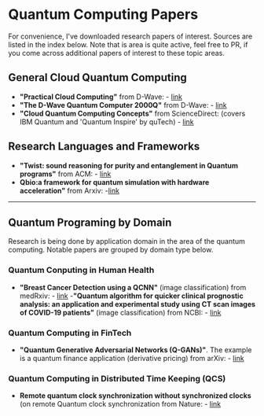 # Quantum Computing Papers

For convenience, I've downloaded research papers of interest.  Sources are listed in the index below.  Note that is area is quite active, feel free to PR, if you come across additional papers of interest to these topic areas.

## General Cloud Quantum Computing

- **"Practical Cloud Computing"** from D-Wave:  - [link](https://github.com/lynnlangit/learning-quantum/blob/main/3_whitepapers/14-1047A-A_Practical_Quantum_Computing_An_Update.pdf)
- **"The D-Wave Quantum Computer 2000Q"** from D-Wave: - [link](https://github.com/lynnlangit/learning-quantum/blob/main/3_whitepapers/D-Wave%202000Q%20Tech%20Collateral_0117F.pdf)
- **"Cloud Quantum Computing Concepts"**  from ScienceDirect: (covers IBM Quantum and 'Quantum Inspire' by quTech) - [link](https://github.com/lynnlangit/learning-quantum/blob/main/3_whitepapers/Cloud_Quantum_Computing_Concept_and_Development_A_.pdf)

## Research Languages and Frameworks

- **"Twist: sound reasoning for purity and entanglement in Quantum programs"** from ACM: - [link](https://github.com/lynnlangit/learning-quantum/blob/main/3_whitepapers/twist.pdf)
- **Qbio:a framework for quantum simulation with hardware acceleration"** from Arxiv: -[link](https://github.com/lynnlangit/learning-quantum/blob/main/3_whitepapers/Qibo.pdf)

----

## Quantum Programing by Domain

Research is being done by application domain in the area of the quantum computing.  Notable papers are grouped by domain type below.  

### Quantum Conputing in Human Health

- **"Breast Cancer Detection using a QCNN"** (image classification) from medRxiv: - [link](https://github.com/lynnlangit/learning-quantum/blob/main/3_whitepapers/2020.06.21.20136655v1.full.pdf)
-**"Quantum algorithm for quicker clinical prognostic analysis: an application and experimental study using CT scan images of COVID-19 patients"** (image classification) from NCBI: - [link](https://github.com/lynnlangit/learning-quantum/blob/main/3_whitepapers/12911_2021_Article_1588.pdf)

### Quantum Computing in FinTech

- **"Quantum Generative Adversarial Networks (Q-GANs)"**. The example is a quantum finance application (derivative pricing) from arXiv: - [link](https://github.com/lynnlangit/learning-quantum/blob/main/3_whitepapers/qGan-FinTech.pdf)

### Quantum Computing in Distributed Time Keeping (QCS)

- **Remote quantum clock synchronization without synchronized clocks** (on remote Quantum clock synchronization from Nature: - [link](https://github.com/lynnlangit/learning-quantum/blob/main/3_whitepapers/remote-QCS.pdf)
